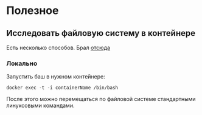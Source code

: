 # Полезное

## Исследовать файловую систему в контейнере

Есть несколько способов. Брал [отсюда](https://stackoverflow.com/questions/20813486/exploring-docker-containers-file-system)

### Локально

Запустить баш в нужном контейнере:

```
docker exec -t -i containerName /bin/bash
```

После этого можно перемещаться по файловой системе стандартными линуксовыми командами.